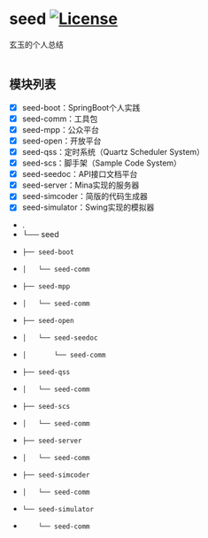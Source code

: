 # seed [![License](https://img.shields.io/hexpm/l/plug.svg)](https://github.com/jadyer/seed/blob/master/LICENSE)
玄玉的个人总结<br/><br/>


## 模块列表

* [x] seed-boot：SpringBoot个人实践
* [x] seed-comm：工具包
* [x] seed-mpp：公众平台
* [x] seed-open：开放平台
* [x] seed-qss：定时系统（Quartz Scheduler System）
* [x] seed-scs：脚手架（Sample Code System）
* [x] seed-seedoc：API接口文档平台
* [x] seed-server：Mina实现的服务器
* [x] seed-simcoder：简版的代码生成器
* [x] seed-simulator：Swing实现的模拟器
* .
* └── seed
*     ├── seed-boot
*     │   └── seed-comm
*     ├── seed-mpp
*     │   └── seed-comm
*     ├── seed-open
*     │   └── seed-seedoc
*     │       └── seed-comm
*     ├── seed-qss
*     │   └── seed-comm
*     ├── seed-scs
*     │   └── seed-comm
*     ├── seed-server
*     │   └── seed-comm
*     ├── seed-simcoder
*     │   └── seed-comm
*     └── seed-simulator
*         └── seed-comm